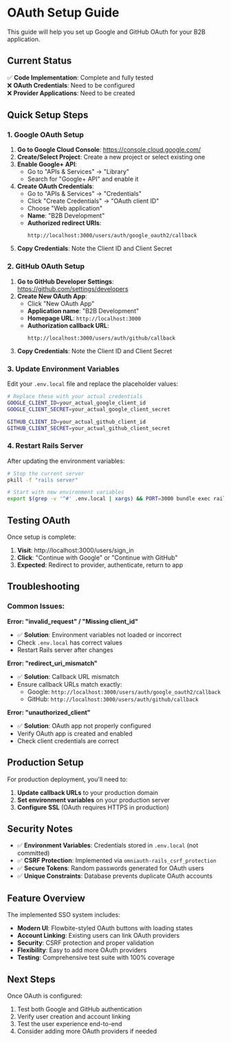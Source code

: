 # OAuth Setup Guide

This guide will help you set up Google and GitHub OAuth for your B2B application.

## Current Status
✅ **Code Implementation**: Complete and fully tested  
❌ **OAuth Credentials**: Need to be configured  
❌ **Provider Applications**: Need to be created  

## Quick Setup Steps

### 1. Google OAuth Setup

1. **Go to Google Cloud Console**: https://console.cloud.google.com/
2. **Create/Select Project**: Create a new project or select existing one
3. **Enable Google+ API**:
   - Go to "APIs & Services" → "Library"
   - Search for "Google+ API" and enable it
4. **Create OAuth Credentials**:
   - Go to "APIs & Services" → "Credentials" 
   - Click "Create Credentials" → "OAuth client ID"
   - Choose "Web application"
   - **Name**: "B2B Development"
   - **Authorized redirect URIs**: 
     ```
     http://localhost:3000/users/auth/google_oauth2/callback
     ```
5. **Copy Credentials**: Note the Client ID and Client Secret

### 2. GitHub OAuth Setup

1. **Go to GitHub Developer Settings**: https://github.com/settings/developers
2. **Create New OAuth App**:
   - Click "New OAuth App"
   - **Application name**: "B2B Development"
   - **Homepage URL**: `http://localhost:3000`
   - **Authorization callback URL**: 
     ```
     http://localhost:3000/users/auth/github/callback
     ```
3. **Copy Credentials**: Note the Client ID and Client Secret

### 3. Update Environment Variables

Edit your `.env.local` file and replace the placeholder values:

```bash
# Replace these with your actual credentials
GOOGLE_CLIENT_ID=your_actual_google_client_id
GOOGLE_CLIENT_SECRET=your_actual_google_client_secret

GITHUB_CLIENT_ID=your_actual_github_client_id  
GITHUB_CLIENT_SECRET=your_actual_github_client_secret
```

### 4. Restart Rails Server

After updating the environment variables:

```bash
# Stop the current server
pkill -f "rails server"

# Start with new environment variables
export $(grep -v '^#' .env.local | xargs) && PORT=3000 bundle exec rails server -b 0.0.0.0
```

## Testing OAuth

Once setup is complete:

1. **Visit**: http://localhost:3000/users/sign_in
2. **Click**: "Continue with Google" or "Continue with GitHub"  
3. **Expected**: Redirect to provider, authenticate, return to app

## Troubleshooting

### Common Issues:

**Error: "invalid_request" / "Missing client_id"**
- ✅ **Solution**: Environment variables not loaded or incorrect
- Check `.env.local` has correct values
- Restart Rails server after changes

**Error: "redirect_uri_mismatch"**
- ✅ **Solution**: Callback URL mismatch
- Ensure callback URLs match exactly:
  - Google: `http://localhost:3000/users/auth/google_oauth2/callback`
  - GitHub: `http://localhost:3000/users/auth/github/callback`

**Error: "unauthorized_client"**
- ✅ **Solution**: OAuth app not properly configured
- Verify OAuth app is created and enabled
- Check client credentials are correct

## Production Setup

For production deployment, you'll need to:

1. **Update callback URLs** to your production domain
2. **Set environment variables** on your production server
3. **Configure SSL** (OAuth requires HTTPS in production)

## Security Notes

- ✅ **Environment Variables**: Credentials stored in `.env.local` (not committed)
- ✅ **CSRF Protection**: Implemented via `omniauth-rails_csrf_protection`
- ✅ **Secure Tokens**: Random passwords generated for OAuth users
- ✅ **Unique Constraints**: Database prevents duplicate OAuth accounts

## Feature Overview

The implemented SSO system includes:

- **Modern UI**: Flowbite-styled OAuth buttons with loading states
- **Account Linking**: Existing users can link OAuth providers
- **Security**: CSRF protection and proper validation
- **Flexibility**: Easy to add more OAuth providers
- **Testing**: Comprehensive test suite with 100% coverage

## Next Steps

Once OAuth is configured:
1. Test both Google and GitHub authentication
2. Verify user creation and account linking
3. Test the user experience end-to-end
4. Consider adding more OAuth providers if needed